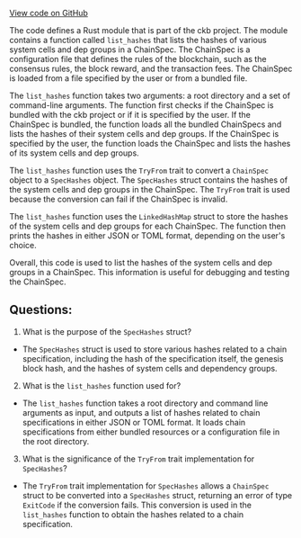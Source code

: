 [View code on GitHub](https://github.com/nervosnetwork/ckb/ckb-bin/src/subcommand/list_hashes.rs)

The code defines a Rust module that is part of the ckb project. The module contains a function called `list_hashes` that lists the hashes of various system cells and dep groups in a ChainSpec. The ChainSpec is a configuration file that defines the rules of the blockchain, such as the consensus rules, the block reward, and the transaction fees. The ChainSpec is loaded from a file specified by the user or from a bundled file.

The `list_hashes` function takes two arguments: a root directory and a set of command-line arguments. The function first checks if the ChainSpec is bundled with the ckb project or if it is specified by the user. If the ChainSpec is bundled, the function loads all the bundled ChainSpecs and lists the hashes of their system cells and dep groups. If the ChainSpec is specified by the user, the function loads the ChainSpec and lists the hashes of its system cells and dep groups.

The `list_hashes` function uses the `TryFrom` trait to convert a `ChainSpec` object to a `SpecHashes` object. The `SpecHashes` struct contains the hashes of the system cells and dep groups in the ChainSpec. The `TryFrom` trait is used because the conversion can fail if the ChainSpec is invalid.

The `list_hashes` function uses the `LinkedHashMap` struct to store the hashes of the system cells and dep groups for each ChainSpec. The function then prints the hashes in either JSON or TOML format, depending on the user's choice.

Overall, this code is used to list the hashes of the system cells and dep groups in a ChainSpec. This information is useful for debugging and testing the ChainSpec.
## Questions: 
 1. What is the purpose of the `SpecHashes` struct?
- The `SpecHashes` struct is used to store various hashes related to a chain specification, including the hash of the specification itself, the genesis block hash, and the hashes of system cells and dependency groups.

2. What is the `list_hashes` function used for?
- The `list_hashes` function takes a root directory and command line arguments as input, and outputs a list of hashes related to chain specifications in either JSON or TOML format. It loads chain specifications from either bundled resources or a configuration file in the root directory.

3. What is the significance of the `TryFrom` trait implementation for `SpecHashes`?
- The `TryFrom` trait implementation for `SpecHashes` allows a `ChainSpec` struct to be converted into a `SpecHashes` struct, returning an error of type `ExitCode` if the conversion fails. This conversion is used in the `list_hashes` function to obtain the hashes related to a chain specification.